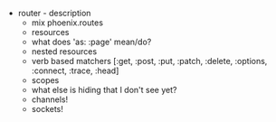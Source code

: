 - router - description
  - mix phoenix.routes
  - resources
  - what does 'as: :page' mean/do?
  - nested resources
  - verb based matchers [:get, :post, :put, :patch, :delete, :options, :connect, :trace, :head]
  - scopes
  - what else is hiding that I don't see yet?
  - channels!
  - sockets!
